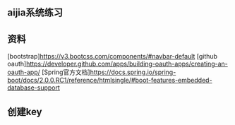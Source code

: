 ## aijia系统练习

## 资料
[bootstrap]https://v3.bootcss.com/components/#navbar-default
[github oauth]https://developer.github.com/apps/building-oauth-apps/creating-an-oauth-app/
[Spring官方文档]https://docs.spring.io/spring-boot/docs/2.0.0.RC1/reference/htmlsingle/#boot-features-embedded-database-support
## 创建key

